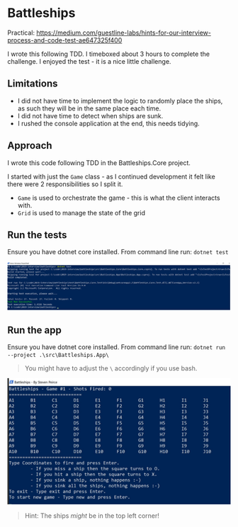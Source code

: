 # Battleships

Practical: https://medium.com/guestline-labs/hints-for-our-interview-process-and-code-test-ae647325f400

I wrote this following TDD. I timeboxed about 3 hours to complete the challenge.
I enjoyed the test - it is a nice little challenge.

## Limitations
- I did not have time to implement the logic to randomly place the ships, as such they will be in the same place each time.
- I did not have time to detect when ships are sunk.
- I rushed the console application at the end, this needs tidying.

## Approach

I wrote this code following TDD in the Battleships.Core project.

I started with just the `Game` class - as I continued development it felt like there were 2 responsibilities so I split it.
- `Game` is used to orchestrate the game - this is what the client interacts with.
- `Grid` is used to manage the state of the grid

## Run the tests

Ensure you have dotnet core installed.
From command line run: `dotnet test`

![Unit Tests](UnitTests.jpg)

## Run the app
Ensure you have dotnet core installed.
From command line run: `dotnet run --project .\src\Battleships.App\`

> You might have to adjust the `\` accordingly if you use bash.

![NewGame](NewGame.jpg)

> Hint: The ships *might* be in the top left corner!